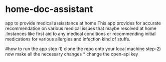 # home-doc-assistant
app to provide medical assisstance at home
This app provides for accurate recommendation on various medical issues that maybe resolved at home .Instances like first aid to any medical conditions or recommending initial medications for various allergies and infection kind of stuffs.

#how to run the app
step-1) clone the repo onto your local machine 
step-2) now make all the necessary changes * change the open-api key 
